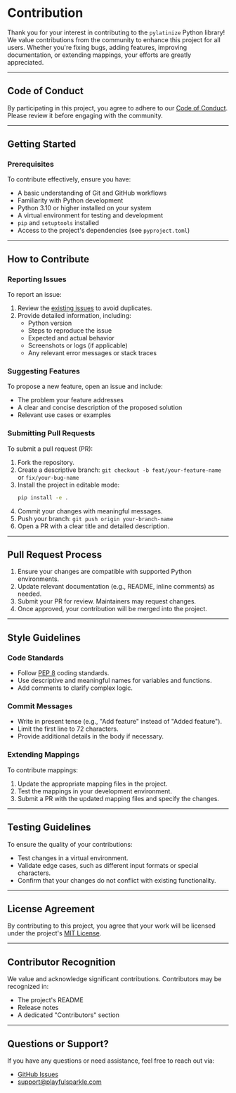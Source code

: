 # Contribution

Thank you for your interest in contributing to the `pylatinize` Python library! We value contributions from the community to enhance this project for all users. Whether you're fixing bugs, adding features, improving documentation, or extending mappings, your efforts are greatly appreciated.

---

## Code of Conduct

By participating in this project, you agree to adhere to our [Code of Conduct](https://github.com/playfulsparkle/.github/blob/main/CODE_OF_CONDUCT.md). Please review it before engaging with the community.

---

## Getting Started

### Prerequisites

To contribute effectively, ensure you have:

- A basic understanding of Git and GitHub workflows
- Familiarity with Python development
- Python 3.10 or higher installed on your system
- A virtual environment for testing and development
- `pip` and `setuptools` installed
- Access to the project's dependencies (see `pyproject.toml`)

---

## How to Contribute

### Reporting Issues

To report an issue:

1. Review the [existing issues](https://github.com/playfulsparkle/pylatinize/issues) to avoid duplicates.
2. Provide detailed information, including:
   - Python version
   - Steps to reproduce the issue
   - Expected and actual behavior
   - Screenshots or logs (if applicable)
   - Any relevant error messages or stack traces

### Suggesting Features

To propose a new feature, open an issue and include:

- The problem your feature addresses
- A clear and concise description of the proposed solution
- Relevant use cases or examples

### Submitting Pull Requests

To submit a pull request (PR):

1. Fork the repository.
2. Create a descriptive branch:
   `git checkout -b feat/your-feature-name` or `fix/your-bug-name`
3. Install the project in editable mode:
   ```bash
   pip install -e .
   ```
4. Commit your changes with meaningful messages.
5. Push your branch:
   `git push origin your-branch-name`
6. Open a PR with a clear title and detailed description.

---

## Pull Request Process

1. Ensure your changes are compatible with supported Python environments.
2. Update relevant documentation (e.g., README, inline comments) as needed.
3. Submit your PR for review. Maintainers may request changes.
4. Once approved, your contribution will be merged into the project.

---

## Style Guidelines

### Code Standards

- Follow [PEP 8](https://www.python.org/dev/peps/pep-0008/) coding standards.
- Use descriptive and meaningful names for variables and functions.
- Add comments to clarify complex logic.

### Commit Messages

- Write in present tense (e.g., "Add feature" instead of "Added feature").
- Limit the first line to 72 characters.
- Provide additional details in the body if necessary.

### Extending Mappings

To contribute mappings:

1. Update the appropriate mapping files in the project.
2. Test the mappings in your development environment.
3. Submit a PR with the updated mapping files and specify the changes.

---

## Testing Guidelines

To ensure the quality of your contributions:

- Test changes in a virtual environment.
- Validate edge cases, such as different input formats or special characters.
- Confirm that your changes do not conflict with existing functionality.

---

## License Agreement

By contributing to this project, you agree that your work will be licensed under the project's [MIT License](LICENSE).

---

## Contributor Recognition

We value and acknowledge significant contributions. Contributors may be recognized in:

- The project's README
- Release notes
- A dedicated "Contributors" section

---

## Questions or Support?

If you have any questions or need assistance, feel free to reach out via:

- [GitHub Issues](https://github.com/playfulsparkle/pylatinize/issues)
- [support@playfulsparkle.com](mailto:support@playfulsparkle.com)
